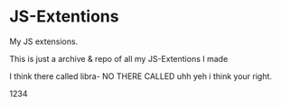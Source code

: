# JS-Extentions
My JS extensions.

This is just a archive & repo of all my
JS-Extentions I made










I think there called libra- NO THERE CALLED uhh yeh i think your right.














1234
